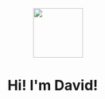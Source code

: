 <div id="header" align="center">
  <img src="https://media.giphy.com/media/hqU2KkjW5bE2v2Z7Q2/giphy.gif" width="100"/>
  <h1>
      Hi! I'm David!
      <img src="https://media.giphy.com/media/hvRJCLFzcasrR4ia7z/giphy.gif" width="15px"/>
  </h1>
</div>


